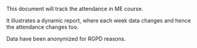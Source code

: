 This document will track the attendance in ME course.

It illustrates a dynamic report, where each week data changes and hence the attendance changes too.

Data have been anonymized for RGPD reasons.
